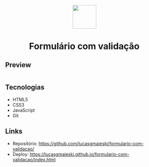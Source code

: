  <p align="center">
 <img align="center" margin="auto" src="img/luks33.png" alt="" width="75px">
 </p>
 <h1 align="center">Formulário com validação</h1>

 ## Preview
<img src="img/preview.gif" alt="">

 ## Tecnologias
* HTML5
* CSS3
* JavaScript
* Git

## Links
* Repositório: https://github.com/lucasgmaieski/formulario-com-validacao/
* Deploy: https://lucasgmaieski.github.io/formulario-com-validacao/index.html
